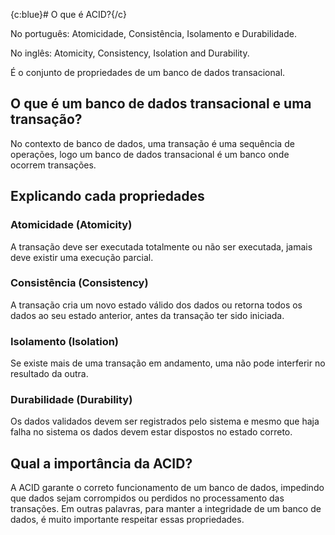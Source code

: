 {c:blue}# O que é ACID?{/c}

No português: Atomicidade, Consistência, Isolamento e Durabilidade.

No inglês: Atomicity, Consistency, Isolation and Durability.

É o conjunto de propriedades de um banco de dados transacional.

## O que é um banco de dados transacional e uma transação?

No contexto de banco de dados, uma transação é uma sequência de operações, logo um banco de dados transacional é um banco onde ocorrem transações.

## Explicando cada propriedades

### Atomicidade (Atomicity)

A transação deve ser executada totalmente ou não ser executada, jamais deve existir uma execução parcial.

### Consistência (Consistency)

A transação cria um novo estado válido dos dados ou retorna todos os dados ao seu estado anterior, antes da transação ter sido iniciada.

### Isolamento (Isolation)

Se existe mais de uma transação em andamento, uma não pode interferir no resultado da outra.

### Durabilidade (Durability)

Os dados validados devem ser registrados pelo sistema e mesmo que haja falha no sistema os dados devem estar dispostos no estado correto.

## Qual a importância da ACID?

A ACID garante o correto funcionamento de um banco de dados, impedindo que dados sejam corrompidos ou perdidos no processamento das transações. Em outras palavras, para manter a integridade de um banco de dados, é muito importante respeitar essas propriedades.
